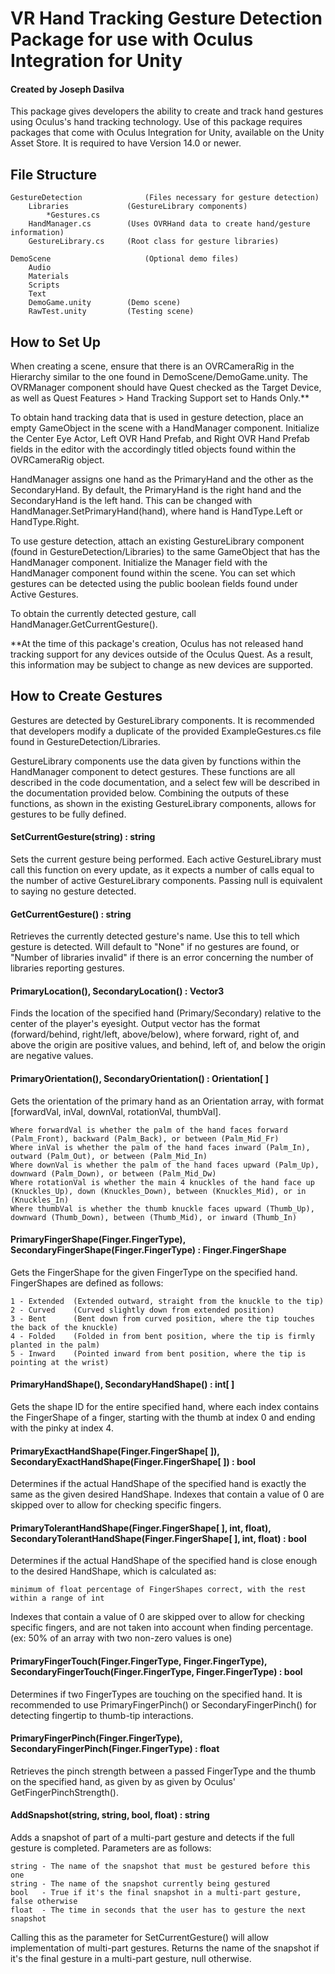 # VR Hand Tracking Gesture Detection Package for use with Oculus Integration for Unity
#### Created by Joseph Dasilva
This package gives developers the ability to create and track hand gestures using Oculus's hand tracking technology. Use of this package requires packages that
come with Oculus Integration for Unity, available on the Unity Asset Store. It is required to have Version 14.0 or newer.

## File Structure
	GestureDetection              (Files necessary for gesture detection)
		Libraries             (GestureLibrary components)
			*Gestures.cs
		HandManager.cs        (Uses OVRHand data to create hand/gesture information)
		GestureLibrary.cs     (Root class for gesture libraries)

	DemoScene                     (Optional demo files)
		Audio
		Materials
		Scripts
		Text
		DemoGame.unity        (Demo scene)
		RawTest.unity         (Testing scene)

## How to Set Up
When creating a scene, ensure that there is an OVRCameraRig in the Hierarchy similar to the one found in DemoScene/DemoGame.unity. The OVRManager component
should have Quest checked as the Target Device, as well as Quest Features > Hand Tracking Support set to Hands Only.**

To obtain hand tracking data that is used in gesture detection, place an empty GameObject in the scene with a HandManager component. Initialize the Center Eye
Actor, Left OVR Hand Prefab, and Right OVR Hand Prefab fields in the editor with the accordingly titled objects found within the OVRCameraRig object.

HandManager assigns one hand as the PrimaryHand and the other as the SecondaryHand. By default, the PrimaryHand is the right hand and the SecondaryHand is the
left hand. This can be changed with HandManager.SetPrimaryHand(hand), where hand is HandType.Left or HandType.Right.

To use gesture detection, attach an existing GestureLibrary component (found in GestureDetection/Libraries) to the same GameObject that has the HandManager 
component. Initialize the Manager field with the HandManager component found within the scene. You can set which gestures can be detected using the public 
boolean fields found under Active Gestures.

To obtain the currently detected gesture, call HandManager.GetCurrentGesture().

**At the time of this package's creation, Oculus has not released hand tracking support for any devices outside of the Oculus Quest. As a result, this
information may be subject to change as new devices are supported.

## How to Create Gestures
Gestures are detected by GestureLibrary components. It is recommended that developers modify a duplicate of the provided ExampleGestures.cs file found
in GestureDetection/Libraries.

GestureLibrary components use the data given by functions within the HandManager component to detect gestures. These functions are all described in the code
documentation, and a select few will be described in the documentation provided below. Combining the outputs of these functions, as shown in the existing
GestureLibrary components, allows for gestures to be fully defined.


#### SetCurrentGesture(string) : string
Sets the current gesture being performed. Each active GestureLibrary must call this function on every update, as it expects a number of calls equal to the
number of active GestureLibrary components. Passing null is equivalent to saying no gesture detected.


#### GetCurrentGesture() : string
Retrieves the currently detected gesture's name. Use this to tell which gesture is detected. Will default to "None" if no gestures are found, or "Number of
libraries invalid" if there is an error concerning the number of libraries reporting gestures.


#### PrimaryLocation(), SecondaryLocation() : Vector3
Finds the location of the specified hand (Primary/Secondary) relative to the center of the player's eyesight. Output vector has the format (forward/behind,
right/left, above/below), where forward, right of, and above the origin are positive values, and behind, left of, and below the origin are negative values.


#### PrimaryOrientation(), SecondaryOrientation() : Orientation[ ]
Gets the orientation of the primary hand as an Orientation array, with format [forwardVal, inVal, downVal, rotationVal, thumbVal].

    Where forwardVal is whether the palm of the hand faces forward (Palm_Front), backward (Palm_Back), or between (Palm_Mid_Fr)
    Where inVal is whether the palm of the hand faces inward (Palm_In), outward (Palm_Out), or between (Palm_Mid_In)
    Where downVal is whether the palm of the hand faces upward (Palm_Up), downward (Palm_Down), or between (Palm_Mid_Dw)
    Where rotationVal is whether the main 4 knuckles of the hand face up (Knuckles_Up), down (Knuckles_Down), between (Knuckles_Mid), or in (Knuckles_In)
    Where thumbVal is whether the thumb knuckle faces upward (Thumb_Up), downward (Thumb_Down), between (Thumb_Mid), or inward (Thumb_In)


#### PrimaryFingerShape(Finger.FingerType), SecondaryFingerShape(Finger.FingerType) : Finger.FingerShape
Gets the FingerShape for the given FingerType on the specified hand. FingerShapes are defined as follows:

    1 - Extended  (Extended outward, straight from the knuckle to the tip)
    2 - Curved    (Curved slightly down from extended position)
    3 - Bent      (Bent down from curved position, where the tip touches the back of the knuckle)
    4 - Folded    (Folded in from bent position, where the tip is firmly planted in the palm)
    5 - Inward    (Pointed inward from bent position, where the tip is pointing at the wrist)


#### PrimaryHandShape(), SecondaryHandShape() : int[ ]
Gets the shape ID for the entire specified hand, where each index contains the FingerShape of a finger, starting with the thumb at index 0 and ending with the
pinky at index 4.


#### PrimaryExactHandShape(Finger.FingerShape[ ]), SecondaryExactHandShape(Finger.FingerShape[ ]) : bool
Determines if the actual HandShape of the specified hand is exactly the same as the given desired HandShape. Indexes that contain a value of 0 are skipped over
to allow for checking specific fingers.

#### PrimaryTolerantHandShape(Finger.FingerShape[ ], int, float), SecondaryTolerantHandShape(Finger.FingerShape[ ], int, float) : bool
Determines if the actual HandShape of the specified hand is close enough to the desired HandShape, which is calculated as:

    minimum of float percentage of FingerShapes correct, with the rest within a range of int

Indexes that contain a value of 0 are skipped over to allow for checking specific fingers, and are not taken into account when finding percentage. (ex: 50% of
an array with two non-zero values is one)


#### PrimaryFingerTouch(Finger.FingerType, Finger.FingerType), SecondaryFingerTouch(Finger.FingerType, Finger.FingerType) : bool
Determines if two FingerTypes are touching on the specified hand. It is recommended to use PrimaryFingerPinch() or SecondaryFingerPinch() for detecting
fingertip to thumb-tip interactions.


#### PrimaryFingerPinch(Finger.FingerType), SecondaryFingerPinch(Finger.FingerType) : float
Retrieves the pinch strength between a passed FingerType and the thumb on the specified hand, as given by as given by Oculus' GetFingerPinchStrength().


#### AddSnapshot(string, string, bool, float) : string
Adds a snapshot of part of a multi-part gesture and detects if the full gesture is completed. Parameters are as follows:

    string - The name of the snapshot that must be gestured before this one
    string - The name of the snapshot currently being gestured
    bool   - True if it's the final snapshot in a multi-part gesture, false otherwise
    float  - The time in seconds that the user has to gesture the next snapshot

Calling this as the parameter for SetCurrentGesture() will allow implementation of multi-part gestures. Returns the name of the snapshot if it's the final
gesture in a multi-part gesture, null otherwise.
